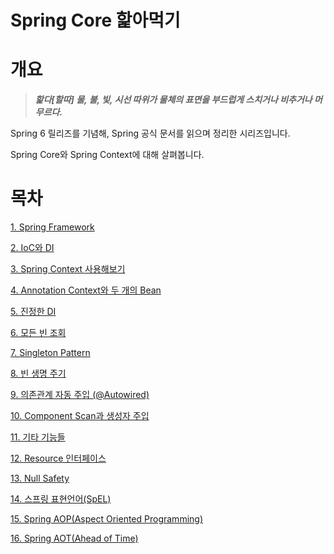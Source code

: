 # Spring Core 핥아먹기

# 개요

> ***핥다[할따]
물, 불, 빛, 시선 따위가 물체의 표면을 부드럽게 스치거나 비추거나 머무르다.***
> 

Spring 6 릴리즈를 기념해, Spring 공식 문서를 읽으며 정리한 시리즈입니다.

Spring Core와 Spring Context에 대해 살펴봅니다.

# 목차

[1. Spring Framework](Spring%20Core%20%E1%84%92%E1%85%A1%E1%86%B4%E1%84%8B%E1%85%A1%E1%84%86%E1%85%A5%E1%86%A8%E1%84%80%E1%85%B5%20825b387441c349cf9c27b0b14da22e5d/1%20Spring%20Framework%209e02ed6b3f4a42a38088c63de4aad9c7.md)

[2. IoC와 DI](Spring%20Core%20%E1%84%92%E1%85%A1%E1%86%B4%E1%84%8B%E1%85%A1%E1%84%86%E1%85%A5%E1%86%A8%E1%84%80%E1%85%B5%20825b387441c349cf9c27b0b14da22e5d/2%20IoC%E1%84%8B%E1%85%AA%20DI%20940511b3164c48679d4e008faf8afe60.md)

[3. Spring Context 사용해보기](Spring%20Core%20%E1%84%92%E1%85%A1%E1%86%B4%E1%84%8B%E1%85%A1%E1%84%86%E1%85%A5%E1%86%A8%E1%84%80%E1%85%B5%20825b387441c349cf9c27b0b14da22e5d/3%20Spring%20Context%20%E1%84%89%E1%85%A1%E1%84%8B%E1%85%AD%E1%86%BC%E1%84%92%E1%85%A2%E1%84%87%E1%85%A9%E1%84%80%E1%85%B5%200f3c7316bf584c3f92203bf961ed7c1c.md)

[4. Annotation Context와 두 개의 Bean](Spring%20Core%20%E1%84%92%E1%85%A1%E1%86%B4%E1%84%8B%E1%85%A1%E1%84%86%E1%85%A5%E1%86%A8%E1%84%80%E1%85%B5%20825b387441c349cf9c27b0b14da22e5d/4%20Annotation%20Context%E1%84%8B%E1%85%AA%20%E1%84%83%E1%85%AE%20%E1%84%80%E1%85%A2%E1%84%8B%E1%85%B4%20Bean%2035cf2c44dab64d82961631213d4d61cf.md)

[5. 진정한 DI](Spring%20Core%20%E1%84%92%E1%85%A1%E1%86%B4%E1%84%8B%E1%85%A1%E1%84%86%E1%85%A5%E1%86%A8%E1%84%80%E1%85%B5%20825b387441c349cf9c27b0b14da22e5d/5%20%E1%84%8C%E1%85%B5%E1%86%AB%E1%84%8C%E1%85%A5%E1%86%BC%E1%84%92%E1%85%A1%E1%86%AB%20DI%2018d9f90ffd024ee0b02db553973040ac.md)

[6. 모든 빈 조회](Spring%20Core%20%E1%84%92%E1%85%A1%E1%86%B4%E1%84%8B%E1%85%A1%E1%84%86%E1%85%A5%E1%86%A8%E1%84%80%E1%85%B5%20825b387441c349cf9c27b0b14da22e5d/6%20%E1%84%86%E1%85%A9%E1%84%83%E1%85%B3%E1%86%AB%20%E1%84%87%E1%85%B5%E1%86%AB%20%E1%84%8C%E1%85%A9%E1%84%92%E1%85%AC%20b43d7aec515746f5971fa891355041ed.md)

[7. Singleton Pattern](Spring%20Core%20%E1%84%92%E1%85%A1%E1%86%B4%E1%84%8B%E1%85%A1%E1%84%86%E1%85%A5%E1%86%A8%E1%84%80%E1%85%B5%20825b387441c349cf9c27b0b14da22e5d/7%20Singleton%20Pattern%200722b83e17684b258b245e1840559894.md)

[8. 빈 생명 주기](Spring%20Core%20%E1%84%92%E1%85%A1%E1%86%B4%E1%84%8B%E1%85%A1%E1%84%86%E1%85%A5%E1%86%A8%E1%84%80%E1%85%B5%20825b387441c349cf9c27b0b14da22e5d/8%20%E1%84%87%E1%85%B5%E1%86%AB%20%E1%84%89%E1%85%A2%E1%86%BC%E1%84%86%E1%85%A7%E1%86%BC%20%E1%84%8C%E1%85%AE%E1%84%80%E1%85%B5%206c96bafe0fab48e2800d1dd049abe525.md)

[9. 의존관계 자동 주입 (@Autowired)](Spring%20Core%20%E1%84%92%E1%85%A1%E1%86%B4%E1%84%8B%E1%85%A1%E1%84%86%E1%85%A5%E1%86%A8%E1%84%80%E1%85%B5%20825b387441c349cf9c27b0b14da22e5d/9%20%E1%84%8B%E1%85%B4%E1%84%8C%E1%85%A9%E1%86%AB%E1%84%80%E1%85%AA%E1%86%AB%E1%84%80%E1%85%A8%20%E1%84%8C%E1%85%A1%E1%84%83%E1%85%A9%E1%86%BC%20%E1%84%8C%E1%85%AE%E1%84%8B%E1%85%B5%E1%86%B8%20(@Autowired)%203f5db96515d84030976248e604db6df0.md)

[10. Component Scan과 생성자 주입](Spring%20Core%20%E1%84%92%E1%85%A1%E1%86%B4%E1%84%8B%E1%85%A1%E1%84%86%E1%85%A5%E1%86%A8%E1%84%80%E1%85%B5%20825b387441c349cf9c27b0b14da22e5d/10%20Component%20Scan%E1%84%80%E1%85%AA%20%E1%84%89%E1%85%A2%E1%86%BC%E1%84%89%E1%85%A5%E1%86%BC%E1%84%8C%E1%85%A1%20%E1%84%8C%E1%85%AE%E1%84%8B%E1%85%B5%E1%86%B8%20a55709b8d4d8456f8c5e8151c30e27b5.md)

[11. 기타 기능들](Spring%20Core%20%E1%84%92%E1%85%A1%E1%86%B4%E1%84%8B%E1%85%A1%E1%84%86%E1%85%A5%E1%86%A8%E1%84%80%E1%85%B5%20825b387441c349cf9c27b0b14da22e5d/11%20%E1%84%80%E1%85%B5%E1%84%90%E1%85%A1%20%E1%84%80%E1%85%B5%E1%84%82%E1%85%B3%E1%86%BC%E1%84%83%E1%85%B3%E1%86%AF%201a3f5332551b403da18f5269fc14c8a3.md)

[12. Resource 인터페이스](Spring%20Core%20%E1%84%92%E1%85%A1%E1%86%B4%E1%84%8B%E1%85%A1%E1%84%86%E1%85%A5%E1%86%A8%E1%84%80%E1%85%B5%20825b387441c349cf9c27b0b14da22e5d/12%20Resource%20%E1%84%8B%E1%85%B5%E1%86%AB%E1%84%90%E1%85%A5%E1%84%91%E1%85%A6%E1%84%8B%E1%85%B5%E1%84%89%E1%85%B3%2046783973535a4657abfe1da6ad174ea6.md)

[13. Null Safety](Spring%20Core%20%E1%84%92%E1%85%A1%E1%86%B4%E1%84%8B%E1%85%A1%E1%84%86%E1%85%A5%E1%86%A8%E1%84%80%E1%85%B5%20825b387441c349cf9c27b0b14da22e5d/13%20Null%20Safety%20e6196f0fb409427fba2da3c1e8cdaa9f.md)

[14. 스프링 표현언어(SpEL)](Spring%20Core%20%E1%84%92%E1%85%A1%E1%86%B4%E1%84%8B%E1%85%A1%E1%84%86%E1%85%A5%E1%86%A8%E1%84%80%E1%85%B5%20825b387441c349cf9c27b0b14da22e5d/14%20%E1%84%89%E1%85%B3%E1%84%91%E1%85%B3%E1%84%85%E1%85%B5%E1%86%BC%20%E1%84%91%E1%85%AD%E1%84%92%E1%85%A7%E1%86%AB%E1%84%8B%E1%85%A5%E1%86%AB%E1%84%8B%E1%85%A5(SpEL)%2021fd7ee2d01d4c91ae2d1333733a7fb5.md)

[15. Spring AOP(Aspect Oriented Programming)](Spring%20Core%20%E1%84%92%E1%85%A1%E1%86%B4%E1%84%8B%E1%85%A1%E1%84%86%E1%85%A5%E1%86%A8%E1%84%80%E1%85%B5%20825b387441c349cf9c27b0b14da22e5d/15%20Spring%20AOP(Aspect%20Oriented%20Programming)%2098ea1d48b1fa424b9a5e5525bad85204.md)

[16. Spring AOT(Ahead of Time)](Spring%20Core%20%E1%84%92%E1%85%A1%E1%86%B4%E1%84%8B%E1%85%A1%E1%84%86%E1%85%A5%E1%86%A8%E1%84%80%E1%85%B5%20825b387441c349cf9c27b0b14da22e5d/16%20Spring%20AOT(Ahead%20of%20Time)%2093990456c01f4fb3a9db79dbafcc7796.md)